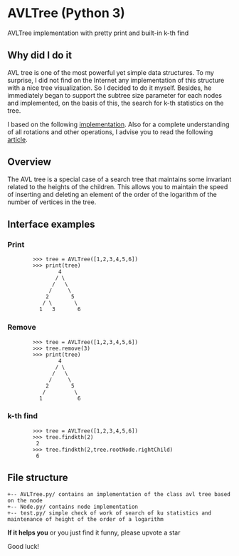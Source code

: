 # AVLTree (Python 3)
AVLTree implementation with pretty print and built-in k-th find

## Why did I do it


AVL tree is one of the most powerful yet simple data structures. To my surprise, I did not find on the Internet any implementation of this structure with a nice tree visualization.
So I decided to do it myself. Besides, he immediately began to support the subtree size parameter for each nodes and implemented, on the basis of this, the search for k-th statistics on the tree.

I based on the following [implementation](https://github.com/pgrafov/python-avl-tree/blob/master/pyavltree.py).
Also for a complete understanding of all rotations and other operations, I advise you to read the following [article](https://www.geeksforgeeks.org/avl-tree-set-1-insertion/).

## Overview

The AVL tree is a special case of a search tree that maintains some invariant related to the heights of the children. 
This allows you to maintain the speed of inserting and deleting an element of the order of the logarithm of the number of vertices in the tree.


## Interface examples

### Print

```
        >>> tree = AVLTree([1,2,3,4,5,6])
        >>> print(tree)
                4       
               / \        
              /   \       
             /     \      
            2       5   
           / \       \      
          1   3       6
```        

### Remove
```        
        >>> tree = AVLTree([1,2,3,4,5,6])
        >>> tree.remove(3)
        >>> print(tree)   
                4       
               / \        
              /   \       
             /     \      
            2       5   
           /         \      
          1           6         
```                
### k-th find        
```               
        >>> tree = AVLTree([1,2,3,4,5,6])
        >>> tree.findkth(2) 
         2
        >>> tree.findkth(2,tree.rootNode.rightChild)
         6  
```        

## File structure

```
+-- AVLTree.py/ contains an implementation of the class avl tree based on the node
+-- Node.py/ contains node implementation
+-- test.py/ simple check of work of search of ku statistics and maintenance of height of the order of a logarithm
```
**If it helps you** or you just find it funny, please upvote a star

Good luck!
